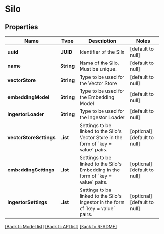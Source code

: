 # Silo
## Properties

| Name | Type | Description | Notes |
|------------ | ------------- | ------------- | -------------|
| **uuid** | **UUID** | Identifier of the Silo | [default to null] |
| **name** | **String** | Name of the Silo. Must be unique. | [default to null] |
| **vectorStore** | **String** | Type to be used for the Vector Store | [default to null] |
| **embeddingModel** | **String** | Type to be used for the Embedding Model | [default to null] |
| **ingestorLoader** | **String** | Type to be used for the Ingestor Loader | [default to null] |
| **vectorStoreSettings** | **List** | Settings to be linked to the Silo&#39;s Vector Store in the form of &#x60;key &#x3D; value&#x60; pairs. | [optional] [default to null] |
| **embeddingSettings** | **List** | Settings to be linked to the Silo&#39;s Embedding in the form of &#x60;key &#x3D; value&#x60; pairs. | [optional] [default to null] |
| **ingestorSettings** | **List** | Settings to be linked to the Silo&#39;s Ingestor in the form of &#x60;key &#x3D; value&#x60; pairs. | [optional] [default to null] |

[[Back to Model list]](../README.md#documentation-for-models) [[Back to API list]](../README.md#documentation-for-api-endpoints) [[Back to README]](../README.md)

